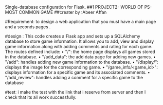 Single-database configuration for Flask.
##1 PROJECT2- WORLD OF PS-MOST COMMON GAME
##creater by :Abeer Affan



#Requirement:
to design a web application that you must have a main page and a seconds pages .


#design :
This code creates a Flask app and sets up a SQLAlchemy database to store game information.
It allows you to add, view and display game information along with adding comments and rating for each game.
The routes defined include:
•	"/": the home page displays all games stored in the database.
•	"/add_data": the add data page for adding new games.
•	"/add": handles adding new game information to the database.
•	"/display/<filename>": displays the image for the corresponding game.
•	"/game_info/<game_id>": displays information for a specific game and its associated comments.
•	"/add_review": handles adding a comment for a specific game to the database


#test:
i make the test with the link that i reserve from server and then I check that its all work successfully.